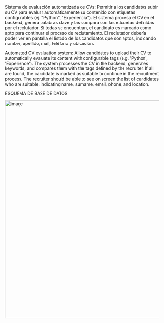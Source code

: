 Sistema de evaluación automatizada de CVs: Permitir a los candidatos subir su 
CV para evaluar automáticamente su contenido con etiquetas configurables (ej. 
"Python", "Experiencia"). El sistema procesa el CV en el backend, genera 
palabras clave y las compara con las etiquetas definidas por el reclutador. Si 
todas se encuentran, el candidato es marcado como apto para continuar el 
proceso de reclutamiento. El reclutador debería poder ver en pantalla el listado 
de los candidatos que son aptos, indicando nombre, apellido, mail, teléfono y 
ubicación. 

Automated CV evaluation system: Allow candidates to upload their CV to automatically 
evaluate its content with configurable tags (e.g. 'Python', 'Experience'). 
The system processes the CV in the backend, generates keywords, and compares 
them with the tags defined by the recruiter. 
If all are found, the candidate is marked as suitable to continue in the recruitment process. 
The recruiter should be able to see on screen the list of candidates who are 
suitable, indicating name, surname, email, phone, and location.

ESQUEMA DE BASE DE DATOS

<img width="1127" height="713" alt="image" src="https://github.com/user-attachments/assets/9b7bd5a4-d557-4897-b7e9-4de1cbc6e641" />
